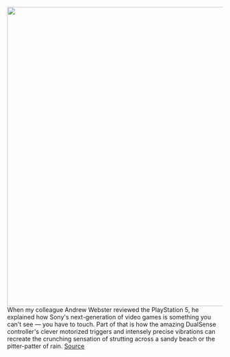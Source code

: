 <img src='https://cdn.vox-cdn.com/thumbor/Gi_tDcOBbNY3PDccmk0LPYK3NxY=/0x0:2040x1360/1200x675/filters:focal(877x603:1203x929)/cdn.vox-cdn.com/uploads/chorus_image/image/68782948/vpavic_4278_20201030_0206.0.jpg' width='700px' /><br/>
When my colleague Andrew Webster reviewed the PlayStation 5, he explained how Sony's next-generation of video games is something you can't see — you have to touch. Part of that is how the amazing DualSense controller's clever motorized triggers and intensely precise vibrations can recreate the crunching sensation of strutting across a sandy beach or the pitter-patter of rain.
<a href='https://www.theverge.com/circuitbreaker/2021/2/7/22269634/how-sony-designed-ps5-dualsense-playstation-symbol-microtexture'> Source <a/>